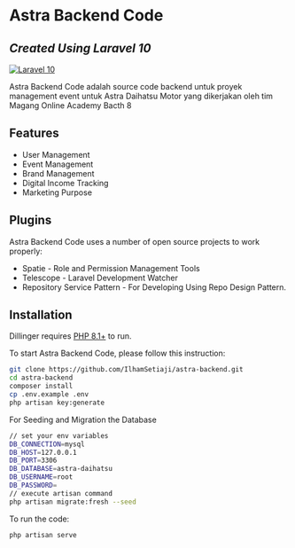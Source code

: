 # Astra Backend Code
## _Created Using Laravel 10_

[![Laravel 10](https://raw.githubusercontent.com/laravel/art/master/logo-lockup/5%20SVG/2%20CMYK/1%20Full%20Color/laravel-logolockup-cmyk-red.svg)](https://laravel.com/docs/10.x/)

Astra Backend Code adalah source code backend untuk proyek management event untuk Astra Daihatsu Motor yang dikerjakan oleh tim Magang Online Academy Bacth 8

## Features

- User Management
- Event Management
- Brand Management
- Digital Income Tracking
- Marketing Purpose

## Plugins

Astra Backend Code uses a number of open source projects to work properly:

- Spatie - Role and Permission Management Tools
- Telescope - Laravel Development Watcher
- Repository Service Pattern - For Developing Using Repo Design Pattern.


## Installation

Dillinger requires [PHP 8.1+](https://www.php.net/downloads.php) to run.

To start Astra Backend Code, please follow this instruction:

```sh
git clone https://github.com/IlhamSetiaji/astra-backend.git
cd astra-backend
composer install
cp .env.example .env
php artisan key:generate
```

For Seeding and Migration the Database

```sh
// set your env variables 
DB_CONNECTION=mysql
DB_HOST=127.0.0.1
DB_PORT=3306
DB_DATABASE=astra-daihatsu
DB_USERNAME=root
DB_PASSWORD=
// execute artisan command
php artisan migrate:fresh --seed
```

To run the code:

```sh
php artisan serve
```

